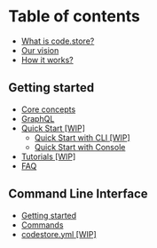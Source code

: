 # Table of contents

* [What is code.store?](README.md)
* [Our vision](our-vision.md)
* [How it works?](how-it-works.md)

## Getting started

* [Core concepts](getting-started/core-concepts.md)
* [GraphQL](getting-started/graphql-schemas.md)
* [Quick Start \[WIP\]](getting-started/quick-start/README.md)
  * [Quick Start with CLI \[WIP\]](getting-started/quick-start/quick-start-with-cli.md)
  * [Quick Start with Console](getting-started/quick-start/quick-start-with-console.md)
* [Tutorials \[WIP\]](getting-started/tutorials.md)
* [FAQ](getting-started/faq.md)

## Command Line Interface <a id="cli"></a>

* [Getting started](cli/code-store-cli.md)
* [Commands](cli/commands.md)
* [codestore.yml \[WIP\]](cli/codestore.yml.md)

